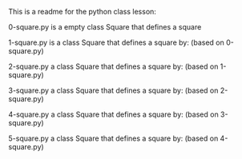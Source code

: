 This is a readme for the python class lesson:

0-square.py is a empty class Square that defines a square

1-square.py is a class Square that defines a square by: (based on 0-square.py)

2-square.py a class Square that defines a square by: (based on 1-square.py)

3-square.py a class Square that defines a square by: (based on 2-square.py)

4-square.py a class Square that defines a square by: (based on 3-square.py)

5-square.py a class Square that defines a square by: (based on 4-square.py)


